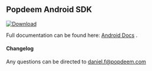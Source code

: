 ## Popdeem Android SDK

[ ![Download](https://api.bintray.com/packages/popdeem/maven/popdeem-sdk/images/download.svg) ](https://bintray.com/popdeem/maven/popdeem-sdk/_latestVersion)

Full documentation can be found here: [Android Docs](http://popdeem-android-docs.gitlab.io/#introduction) .

#### Changelog

Any questions can be directed to daniel.f@popdeem.com

